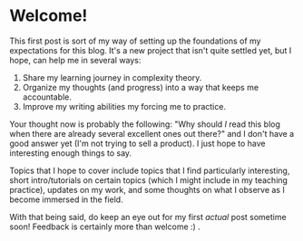 # Welcome!

This first post is sort of my way of setting up the foundations of my 
expectations for this blog. It's a new project that isn't quite settled yet,
but I hope, can help me in several ways:

1. Share my learning journey in complexity theory.
2. Organize my thoughts (and progress) into a way that keeps me accountable.
3. Improve my writing abilities my forcing me to practice.

Your thought now is probably the following: "Why should _I_ read this blog
when there are already several excellent ones out there?" and I don't have a 
good answer yet (I'm not trying to sell a product). I just hope to have interesting 
enough things to say.

Topics that I hope to cover include topics that I find particularly interesting,
short intro/tutorials on certain topics (which I might include in my teaching practice),
updates on my work, and some thoughts on what I observe as I become immersed in the field.

With that being said, do keep an eye out for my first *actual* post sometime soon! Feedback is
certainly more than welcome :) . 

